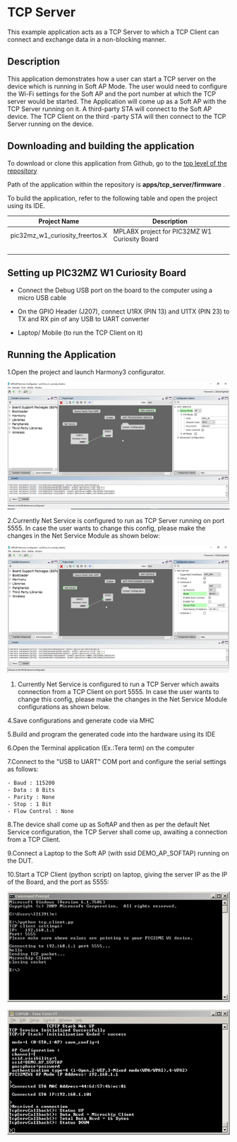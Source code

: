 # TCP Server

This example application acts as a TCP Server to which a TCP Client can connect and exchange data in a non-blocking manner.

## Description

This application demonstrates how a user can start a TCP server on the device which is running in Soft AP Mode. The user would need to configure the Wi-Fi settings for the Soft AP and the port number at which the TCP server would be started. The Application will come up as a Soft AP with the TCP Server running on it. A third-party STA will connect to the Soft AP device. The TCP Client on the third -party STA will then connect to the TCP Server running on the device.

## Downloading and building the application

To download or clone this application from Github, go to the [top level of the repository](https://github.com/Microchip-MPLAB-Harmony/wireless_apps_pic32mzw1_wfi32e01)

Path of the application within the repository is **apps/tcp\_server/firmware** .

To build the application, refer to the following table and open the project using its IDE.

|Project Name|Description|
|------------|-----------|
|pic32mz\_w1\_curiosity\_freertos.X|MPLABX project for PIC32MZ W1 Curiosity Board|
| | |

## Setting up PIC32MZ W1 Curiosity Board

-   Connect the Debug USB port on the board to the computer using a micro USB cable

-   On the GPIO Header \(J207\), connect U1RX \(PIN 13\) and U1TX \(PIN 23\) to TX and RX pin of any USB to UART converter

-   Laptop/ Mobile \(to run the TCP Client on it\)


## Running the Application

1.Open the project and launch Harmony3 configurator.

![resized_configurator](images/GUID-21C13171-2495-47A9-8D0D-F97172224F1F-low.png)

2.Currently Net Service is configured to run as TCP Server running on port 5555. In case the user wants to change this config, please make the changes in the Net Service Module as shown below:

![resized_netservice_configurator](images/GUID-4648B898-DF93-470B-B485-E1D4ECC10C84-low.png)

1.  Currently Net Service is configured to run a TCP Server which awaits connection from a TCP Client on port 5555. In case the user wants to change this config, please make the changes in the Net Service Module configurations as shown below.


4.Save configurations and generate code via MHC

5.Build and program the generated code into the hardware using its IDE

6.Open the Terminal application \(Ex.:Tera term\) on the computer

7.Connect to the "USB to UART" COM port and configure the serial settings as follows:

```
- Baud : 115200
- Data : 8 Bits
- Parity : None
- Stop : 1 Bit
- Flow Control : None  
```

8.The device shall come up as SoftAP and then as per the default Net Service configuration, the TCP Server shall come up, awaiting a connection from a TCP Client.

9.Connect a Laptop to the Soft AP \(with ssid DEMO\_AP\_SOFTAP\) running on the DUT.

10.Start a TCP Client \(python script\) on laptop, giving the server IP as the IP of the Board, and the port as 5555:

![system_console](images/GUID-657DD22D-47DC-4F7B-AB13-208594D320BD-low.png)

![tcp_client_console](images/GUID-69845F21-4F2D-43F0-A947-502A0D98DE40-low.png)

